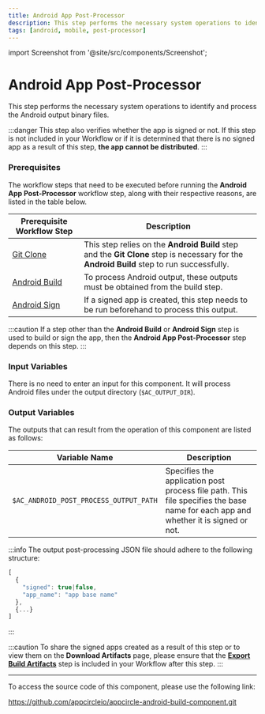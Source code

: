```yaml
---
title: Android App Post-Processor
description: This step performs the necessary system operations to identify and process the Android output binary files.
tags: [android, mobile, post-processor]
---
```


import Screenshot from '@site/src/components/Screenshot';

# Android App Post-Processor

This step performs the necessary system operations to identify and process the Android output binary files.

:::danger
This step also verifies whether the app is signed or not. If this step is not included in your Workflow or if it is determined that there is no signed app as a result of this step, **the app cannot be distributed**.
:::

### Prerequisites

The workflow steps that need to be executed before running the **Android App Post-Processor** workflow step, along with their respective reasons, are listed in the table below.

| Prerequisite Workflow Step                                                                         | Description                                                                                                                                |
| -------------------------------------------------------------------------------------------------- | ------------------------------------------------------------------------------------------------------------------------------------------ |
| [Git Clone](https://docs.appcircle.io/workflows/common-workflow-steps/#git-clone)                  | This step relies on the **Android Build** step and the **Git Clone** step is necessary for the **Android Build** step to run successfully. |
| [Android Build](https://docs.appcircle.io/workflows/android-specific-workflow-steps#android-build) | To process Android output, these outputs must be obtained from the build step.                                                             |
| [Android Sign](https://docs.appcircle.io/workflows/android-specific-workflow-steps#android-sign)   | If a signed app is created, this step needs to be run beforehand to process this output.                                                   |

<Screenshot url='https://cdn.appcircle.io/docs/assets/android-workflow-components-post-processor_1.png' alt="image2" />

:::caution
If a step other than the **Android Build** or **Android Sign** step is used to build or sign the app, then the **Android App Post-Processor** step depends on this step.
:::

### Input Variables

There is no need to enter an input for this component. It will process Android files under the output directory (`$AC_OUTPUT_DIR`).

### Output Variables

The outputs that can result from the operation of this component are listed as follows:

<Screenshot url='https://cdn.appcircle.io/docs/assets/android-workflow-components-post-processor_2.png' alt="image2" />

| Variable Name                          | Description                                                                                                                       |
| -------------------------------------- | --------------------------------------------------------------------------------------------------------------------------------- |
| `$AC_ANDROID_POST_PROCESS_OUTPUT_PATH` | Specifies the application post process file path. This file specifies the base name for each app and whether it is signed or not. |

:::info
The output post-processing JSON file should adhere to the following structure:

```jsx title="ac_post_process_output.json"
[
  {
    "signed": true|false,
    "app_name": "app base name"
  },
  {...}
]
```

:::

:::caution
To share the signed apps created as a result of this step or to view them on the **Download Artifacts** page, please ensure that the [**Export Build Artifacts**](https://docs.appcircle.io/workflows/common-workflow-steps#export-build-artifacts) step is included in your Workflow after this step.
:::

---

To access the source code of this component, please use the following link:

https://github.com/appcircleio/appcircle-android-build-component.git
